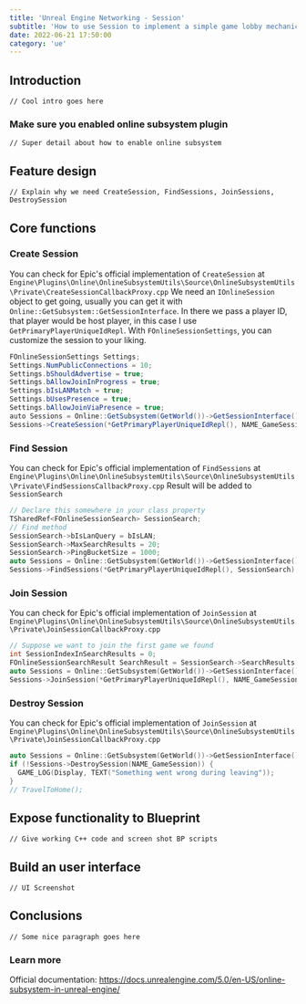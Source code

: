 ```yaml
---
title: 'Unreal Engine Networking - Session'
subtitle: 'How to use Session to implement a simple game lobby mechanic'
date: 2022-06-21 17:50:00
category: 'ue'
---
```


## Introduction

`// Cool intro goes here`
### Make sure you enabled online subsystem plugin
`// Super detail about how to enable online subsystem`
## Feature design
`// Explain why we need CreateSession, FindSessions, JoinSessions, DestroySession`
## Core functions
### Create Session

You can check for Epic's official implementation of `CreateSession` at `Engine\Plugins\Online\OnlineSubsystemUtils\Source\OnlineSubsystemUtils\Private\CreateSessionCallbackProxy.cpp`
We need an `IOnlineSession` object to get going, usually you can get it with `Online::GetSubsystem::GetSessionInterface`. In there we pass a player ID, that player would be host player, in this case I use `GetPrimaryPlayerUniqueIdRepl`. With `FOnlineSessionSettings`, you can customize the session to your liking.
```c#
FOnlineSessionSettings Settings;
Settings.NumPublicConnections = 10;
Settings.bShouldAdvertise = true;
Settings.bAllowJoinInProgress = true;
Settings.bIsLANMatch = true;
Settings.bUsesPresence = true;
Settings.bAllowJoinViaPresence = true;
auto Sessions = Online::GetSubsystem(GetWorld())->GetSessionInterface();
Sessions->CreateSession(*GetPrimaryPlayerUniqueIdRepl(), NAME_GameSession, Settings);
```

### Find Session

You can check for Epic's official implementation of `FindSessions` at `Engine\Plugins\Online\OnlineSubsystemUtils\Source\OnlineSubsystemUtils\Private\FindSessionsCallbackProxy.cpp`
Result will be added to `SessionSearch`
```c++
// Declare this somewhere in your class property
TSharedRef<FOnlineSessionSearch> SessionSearch;
// Find method
SessionSearch->bIsLanQuery = bIsLAN;
SessionSearch->MaxSearchResults = 20;
SessionSearch->PingBucketSize = 1000;
auto Sessions = Online::GetSubsystem(GetWorld())->GetSessionInterface();
Sessions->FindSessions(*GetPrimaryPlayerUniqueIdRepl(), SessionSearch);
```

### Join Session

You can check for Epic's official implementation of `JoinSession` at `Engine\Plugins\Online\OnlineSubsystemUtils\Source\OnlineSubsystemUtils\Private\JoinSessionCallbackProxy.cpp`

```c++
// Suppose we want to join the first game we found
int SessionIndexInSearchResults = 0;
FOnlineSessionSearchResult SearchResult = SessionSearch->SearchResults[SessionIndexInSearchResults];
auto Sessions = Online::GetSubsystem(GetWorld())->GetSessionInterface();
Sessions->JoinSession(*GetPrimaryPlayerUniqueIdRepl(), NAME_GameSession, SearchResult);
```
### Destroy Session
You can check for Epic's official implementation of `JoinSession` at `Engine\Plugins\Online\OnlineSubsystemUtils\Source\OnlineSubsystemUtils\Private\JoinSessionCallbackProxy.cpp`
```c++
auto Sessions = Online::GetSubsystem(GetWorld())->GetSessionInterface();
if (!Sessions->DestroySession(NAME_GameSession)) {
  GAME_LOG(Display, TEXT("Something went wrong during leaving"));
}
// TravelToHome();

```

## Expose functionality to Blueprint

`// Give working C++ code and screen shot BP scripts`

## Build an user interface

`// UI Screenshot`

## Conclusions

`// Some nice paragraph goes here`

### Learn more
Official documentation: https://docs.unrealengine.com/5.0/en-US/online-subsystem-in-unreal-engine/

